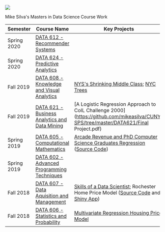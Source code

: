 ![](https://sps.cuny.edu/sites/all/themes/cuny/assets/img/header_logo.png)

Mike Silva's Masters in Data Science Course Work

| Semester    | Course Name | Key Projects |
| ----------- | ----------- | ------------ |
| Spring 2020 | [DATA 612 - Recommender Systems](https://github.com/mikeasilva/CUNY-SPS/tree/master/DATA612) |  |
| Spring 2020 | [DATA 624 - Predictive Analytics](https://github.com/mikeasilva/CUNY-SPS/tree/master/DATA624) |  |
| Fall 2019   | [DATA 608 - Knowledge and Visual Analytics](https://github.com/mikeasilva/CUNY-SPS/tree/master/DATA608) | [NYS's Shrinking Middle Class](http://nys-shrinking-middle-class.herokuapp.com/); [NYC Trees](http://nyc-trees-app.herokuapp.com/)|
| Fall 2019   | [DATA 621 - Business Analytics and Data Mining](https://github.com/mikeasilva/CUNY-SPS/tree/master/DATA621) | [A Logistic Regression Approach to CoIL Challenge 2000](https://github.com/mikeasilva/CUNY-SPS/tree/master/DATA621/Final Project.pdf) |
| Spring 2019 | [DATA 605 - Computational Mathematics](https://github.com/mikeasilva/CUNY-SPS/tree/master/DATA605) | [Arcade Revenue and PhD Computer Science Graduates Regression](https://rpubs.com/mikesilva/DATA-605-Week-11) ([Source Code](https://github.com/mikeasilva/CUNY-SPS/blob/master/DATA605/MSilva_Exercise11.Rmd))|
| Spring 2019 | [DATA 602 - Advanced Programming Techniques](https://github.com/mikeasilva/CUNY-SPS/tree/master/DATA602) |              |
| Fall 2018 | [DATA 607 - Data Aquisition and Management](https://github.com/mikeasilva/CUNY-SPS/tree/master/DATA607) | [Skills of a Data Scientist](https://github.com/mikeasilva/data-scientist-skills);   Rochester Home Price Model ([Source Code](https://github.com/mikeasilva/CUNY-SPS/tree/master/DATA607/Final-Project) and [Shiny App](https://mikesilva.shinyapps.io/Rochester-Housing-Sale-Price/)) |
| Fall 2018 | [DATA 606 - Statistics and Probability](https://github.com/mikeasilva/CUNY-SPS/tree/master/DATA606) | [Multivariate Regression Housing Price Model](https://rpubs.com/mikesilva/DATA-606-Final-Project) |
